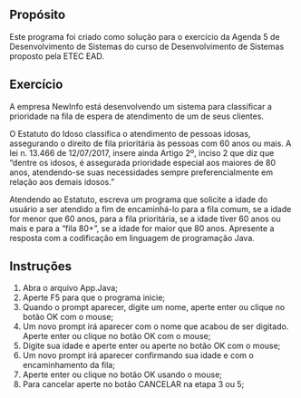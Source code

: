 ## Propósito

Este programa foi criado como solução para o exercício da Agenda 5 de Desenvolvimento de Sistemas do curso de Desenvolvimento de Sistemas proposto pela ETEC EAD. 

## Exercício

A empresa NewInfo está desenvolvendo um sistema para classificar a prioridade na fila de espera de atendimento de um de seus clientes. 

O Estatuto do Idoso classifica o atendimento de pessoas idosas, assegurando o direito de fila prioritária às pessoas com 60 anos ou mais. A lei n. 13.466 de 12/07/2017, insere ainda Artigo 2º, inciso 2 que diz que “dentre os idosos, é assegurada prioridade especial aos maiores de 80 anos, atendendo-se suas necessidades sempre preferencialmente em relação aos demais idosos.”

Atendendo ao Estatuto, escreva um programa que solicite a idade do usuário a ser atendido a fim de encaminhá-lo para a fila comum, se a idade for menor que 60 anos, para a fila prioritária, se a idade tiver 60 anos ou mais e para a “fila 80+”, se a idade for maior que 80 anos. Apresente a resposta com a codificação em linguagem de programação Java.

 ## Instruções
 1. Abra o arquivo App.Java;
 2. Aperte F5 para que o programa inicie;
 3. Quando o prompt aparecer, digite um nome, aperte enter ou clique no botão OK com o mouse;
 4. Um novo prompt irá aparecer com o nome que acabou de ser digitado. Aperte enter ou clique no botão OK com o mouse;
 5. Digite sua idade e aperte enter ou aperte no botão OK com o mouse;
 6. Um novo prompt irá aparecer confirmando sua idade e com o encaminhamento da fila;
 7. Aperte enter ou clique no botão OK usando o mouse;
 8. Para cancelar aperte no botão CANCELAR na etapa 3 ou 5;

